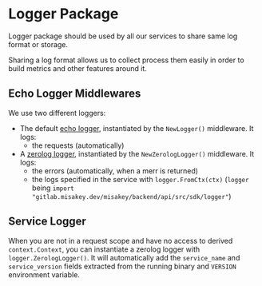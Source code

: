 # Logger Package

Logger package should be used by all our services to share same log format or storage.

Sharing a log format allows us to collect process them easily in order to build metrics and other features around it.

## Echo Logger Middlewares

We use two different loggers:
- The default [echo logger](https://godoc.org/github.com/labstack/echo#Logger), instantiated by the `NewLogger()` middleware. It logs:
  - the requests (automatically)
- A [zerolog logger](https://github.com/rs/zerolog), instantiated by the `NewZerologLogger()` middleware. It logs:
  - the errors (automatically, when a merr is returned)
  - the logs specified in the service with `logger.FromCtx(ctx)` (`logger` being `import "gitlab.misakey.dev/misakey/backend/api/src/sdk/logger"`)

## Service Logger

When you are not in a request scope and have no access to derived `context.Context`, you can instantiate a zerolog logger with `logger.ZerologLogger()`. It will automatically add the `service_name` and `service_version` fields extracted from the running binary and `VERSION` environment variable.
